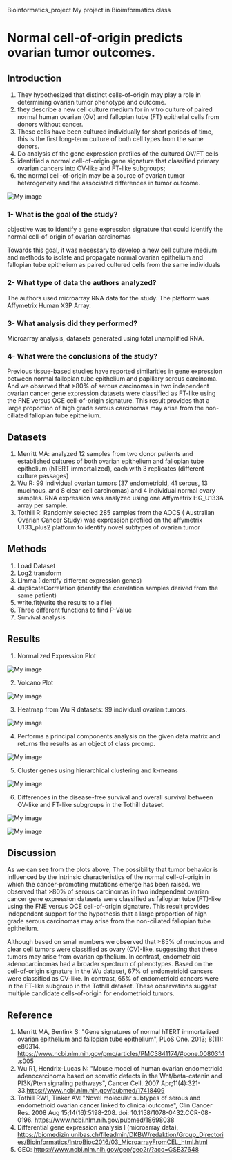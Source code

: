 Bioinformatics_project
My project in Bioimformatics class

# Normal cell-of-origin predicts ovarian tumor outcomes.


## Introduction
1.	They hypothesized that distinct cells-of-origin may play a role in determining ovarian tumor phenotype and outcome. 
2.	they describe a new cell culture medium for in vitro culture of paired normal human ovarian (OV) and fallopian tube (FT) epithelial cells from donors without cancer. 
3.	These cells have been cultured individually for short periods of time, this is the first long-term culture of both cell types from the same donors. 
4.	Do analysis of the gene expression profiles of the cultured OV/FT cells 
5.	identified a normal cell-of-origin gene signature that classified primary ovarian cancers into OV-like and FT-like subgroups; 
6.	the normal cell-of-origin may be a source of ovarian tumor heterogeneity and the associated differences in tumor outcome.

![My image](https://github.com/ShuWang00/Bioinformatics_project/blob/master/Project/Figures/cells.png)

### 1- What is the goal of the study?
objective was to identify a gene expression signature that could identify the normal cell-of-origin of ovarian carcinomas

Towards this goal, it was necessary to develop a new cell culture medium and methods to isolate and propagate normal ovarian epithelium and fallopian tube epithelium as paired cultured cells from the same individuals

### 2- What type of data the authors analyzed?
The authors used microarray RNA data for the study. The platform was Affymetrix Human X3P Array.

### 3- What analysis did they performed?
Microarray analysis, datasets generated using total unamplified RNA.

### 4- What were the conclusions of the study?
Previous tissue-based studies have reported similarities in gene expression between normal fallopian tube epithelium and papillary serous carcinoma. And we observed that >80% of serous carcinomas in two independent ovarian cancer gene expression datasets were classified as FT-like using the FNE versus OCE cell-of-origin signature. This result provides that a large proportion of high grade serous carcinomas may arise from the non-ciliated fallopian tube epithelium.

## Datasets
1.	Merritt MA: analyzed 12 samples from two donor patients and established cultures of both ovarian epithelium and fallopian tube epithelium (hTERT immortalized), each with 3 replicates (different culture passages)
2.	Wu R: 99 individual ovarian tumors (37 endometrioid, 41 serous, 13 mucinous, and 8 clear cell carcinomas) and 4 individual normal ovary samples. RNA expression was analyzed using one Affymetrix HG_U133A array per sample.
3.	Tothill R: Randomly selected 285 samples from the AOCS ( Australian Ovarian Cancer Study) was expression profiled on the affymetrix U133_plus2 platform to identify novel subtypes of ovarian tumor

## Methods
1.	Load Dataset
2.	Log2 transform
3.	Limma (Identify different expression genes)
4.	duplicateCorrelation (identify the correlation samples derived from the same patient)
5.	write.fit(write the results to a file)
6.	Three different functions to find P-Value
7.	Survival analysis

## Results
1.	Normalized Expression Plot

![My image](https://github.com/ShuWang00/Bioinformatics_project/blob/master/Project/Figures/Plot2.png)

2.	Volcano Plot

![My image](https://github.com/ShuWang00/Bioinformatics_project/blob/master/Project/Figures/Volcano_Plot%20.png)


3.	Heatmap from Wu R datasets: 99 individual ovarian tumors.

![My image](https://github.com/ShuWang00/Bioinformatics_project/blob/master/Project/Figures/HeatMap.png)

4.  Performs a principal components analysis on the given data matrix and returns the results as an object of class prcomp.

![My image](https://github.com/ShuWang00/Bioinformatics_project/blob/master/Project/Figures/PCA.png)


5.	Cluster genes using hierarchical clustering and k-means

![My image](https://github.com/ShuWang00/Bioinformatics_project/blob/master/Project/Figures/Cluster%20genes%20.png)

6.	Differences in the disease-free survival and overall survival between OV-like and FT-like subgroups in the Tothill dataset.

![My image](https://github.com/ShuWang00/Bioinformatics_project/blob/master/Project/Figures/survival_analysis.png)

![My image](https://github.com/ShuWang00/Bioinformatics_project/blob/master/Project/Figures/SurvivalPlot.png)


## Discussion

As we can see from the plots above, The possibility that tumor behavior is influenced by the intrinsic characteristics of the normal cell-of-origin in which the cancer-promoting mutations emerge has been raised. we observed that >80% of serous carcinomas in two independent ovarian cancer gene expression datasets were classified as fallopian tube (FT)-like using the FNE versus OCE cell-of-origin signature. This result provides independent support for the hypothesis that a large proportion of high grade serous carcinomas may arise from the non-ciliated fallopian tube epithelium.

Although based on small numbers we observed that ≥85% of mucinous and clear cell tumors were classified as ovary (OV)-like, suggesting that these tumors may arise from ovarian epithelium. In contrast, endometrioid adenocarcinomas had a broader spectrum of phenotypes. Based on the cell-of-origin signature in the Wu dataset, 67% of endometrioid cancers were classified as OV-like. In contrast, 65% of endometrioid cancers were in the FT-like subgroup in the Tothill dataset. These observations suggest multiple candidate cells-of-origin for endometrioid tumors.

## Reference
1. Merritt MA, Bentink S: "Gene signatures of normal hTERT immortalized ovarian epithelium and fallopian tube epithelium", PLoS One. 2013; 8(11): e80314. https://www.ncbi.nlm.nih.gov/pmc/articles/PMC3841174/#pone.0080314.s005
2. Wu R1, Hendrix-Lucas N: "Mouse model of human ovarian endometrioid adenocarcinoma based on somatic defects in the Wnt/beta-catenin and PI3K/Pten signaling pathways", Cancer Cell. 2007 Apr;11(4):321-33.https://www.ncbi.nlm.nih.gov/pubmed/17418409
3. Tothill RW1, Tinker AV: "Novel molecular subtypes of serous and endometrioid ovarian cancer linked to clinical outcome", Clin Cancer Res. 2008 Aug 15;14(16):5198-208. doi: 10.1158/1078-0432.CCR-08-0196. https://www.ncbi.nlm.nih.gov/pubmed/18698038
4. Differential gene expression analysis I (microarray data), https://biomedizin.unibas.ch/fileadmin/DKBW/redaktion/Group_Directories/Bioinformatics/IntroBioc2016/03_MicroarrayFromCEL_html.html
5. GEO: https://www.ncbi.nlm.nih.gov/geo/geo2r/?acc=GSE37648
